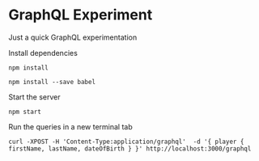 # GraphQL Experiment

Just a quick GraphQL experimentation

Install dependencies

`npm install`

`npm install --save babel`

Start the server 

`npm start`

Run the queries in a new terminal tab

`curl -XPOST -H 'Content-Type:application/graphql'  -d '{ player { firstName, lastName, dateOfBirth } }' http://localhost:3000/graphql`
